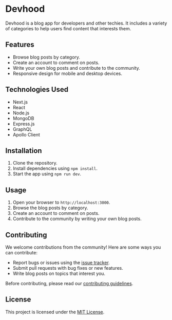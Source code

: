 # Devhood

Devhood is a blog app for developers and other techies. It includes a variety of categories to help users find content that interests them.

## Features

- Browse blog posts by category.
- Create an account to comment on posts.
- Write your own blog posts and contribute to the community.
- Responsive design for mobile and desktop devices.

## Technologies Used

- Next.js
- React
- Node.js
- MongoDB
- Express.js
- GraphQL
- Apollo Client

## Installation

1. Clone the repository.
2. Install dependencies using `npm install`.
3. Start the app using `npm run dev`.

## Usage

1. Open your browser to `http://localhost:3000`.
2. Browse the blog posts by category.
3. Create an account to comment on posts.
4. Contribute to the community by writing your own blog posts.

## Contributing

We welcome contributions from the community! Here are some ways you can contribute:

- Report bugs or issues using the [issue tracker](https://github.com/your-username/devhood/issues).
- Submit pull requests with bug fixes or new features.
- Write blog posts on topics that interest you.

Before contributing, please read our [contributing guidelines](CONTRIBUTING.md).

## License

This project is licensed under the [MIT License](LICENSE).